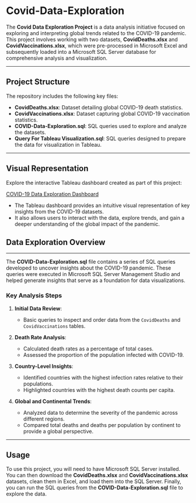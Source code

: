 # Covid-Data-Exploration

The **Covid Data Exploration Project** is a data analysis initiative focused on exploring and interpreting global trends related to the COVID-19 pandemic. This project involves working with two datasets, **CovidDeaths.xlsx** and **CovidVaccinations.xlsx**, which were pre-processed in Microsoft Excel and subsequently loaded into a Microsoft SQL Server database for comprehensive analysis and visualization.

---

## Project Structure

The repository includes the following key files:

- **CovidDeaths.xlsx**: Dataset detailing global COVID-19 death statistics.
- **CovidVaccinations.xlsx**: Dataset capturing global COVID-19 vaccination statistics.
- **COVID-Data-Exploration.sql**: SQL queries used to explore and analyze the datasets.
- **Query For Tableau Visualization.sql**: SQL queries designed to prepare the data for visualization in Tableau.

---

## Visual Representation

Explore the interactive Tableau dashboard created as part of this project:

[COVID-19 Data Exploration Dashboard](https://public.tableau.com/views/CovidDataExploration_17319420817670/Dashboard1?:language=en-US&:sid=&:redirect=auth&:display_count=n&:origin=viz_share_link)

- The Tableau dashboard provides an intuitive visual representation of key insights from the COVID-19 datasets.
- It also allows users to interact with the data, explore trends, and gain a deeper understanding of the global impact of the pandemic.
## Data Exploration Overview

---

The **COVID-Data-Exploration.sql** file contains a series of SQL queries developed to uncover insights about the COVID-19 pandemic. These queries were executed in Microsoft SQL Server Management Studio and helped generate insights that serve as a foundation for data visualizations.

### Key Analysis Steps

1. **Initial Data Review**:
   - Basic queries to inspect and order data from the `CovidDeaths` and `CovidVaccinations` tables.

2. **Death Rate Analysis**:
   - Calculated death rates as a percentage of total cases.
   - Assessed the proportion of the population infected with COVID-19.

3. **Country-Level Insights**:
   - Identified countries with the highest infection rates relative to their populations.
   - Highlighted countries with the highest death counts per capita.

4. **Global and Continental Trends**:
   - Analyzed data to determine the severity of the pandemic across different regions.
   - Compared total deaths and deaths per population by continent to provide a global perspective.

---

## Usage

To use this project, you will need to have Microsoft SQL Server installed. You can then download the **CovidDeaths.xlsx** and **CovidVaccinations.xlsx** datasets, clean them in Excel, and load them into the SQL Server. Finally, you can run the SQL queries from the **COVID-Data-Exploration.sql** file to explore the data.
